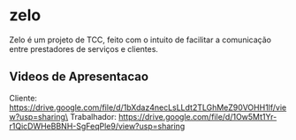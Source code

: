 # zelo

Zelo é um projeto de TCC, feito com o intuito de facilitar a comunicação entre prestadores de serviços e clientes.

## Videos de Apresentacao

Cliente: https://drive.google.com/file/d/1bXdaz4necLsLLdt2TLGhMeZ90VOHH1lf/view?usp=sharing\
Trabalhador: https://drive.google.com/file/d/1Ow5Mt1Yr-r1QicDWHeBBNH-SgFeqPle9/view?usp=sharing
